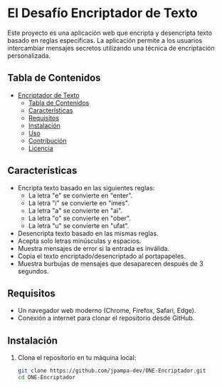 
# El Desafío Encriptador de Texto

Este proyecto es una aplicación web que encripta y desencripta texto basado en reglas específicas. La aplicación permite a los usuarios intercambiar mensajes secretos utilizando una técnica de encriptación personalizada.

## Tabla de Contenidos

- [Encriptador de Texto](#encriptador-de-texto)
  - [Tabla de Contenidos](#tabla-de-contenidos)
  - [Características](#características)
  - [Requisitos](#requisitos)
  - [Instalación](#instalación)
  - [Uso](#uso)
  - [Contribución](#contribución)
  - [Licencia](#licencia)

## Características

- Encripta texto basado en las siguientes reglas:
  - La letra "e" se convierte en "enter".
  - La letra "i" se convierte en "imes".
  - La letra "a" se convierte en "ai".
  - La letra "o" se convierte en "ober".
  - La letra "u" se convierte en "ufat".
- Desencripta texto basado en las mismas reglas.
- Acepta solo letras minúsculas y espacios.
- Muestra mensajes de error si la entrada es inválida.
- Copia el texto encriptado/desencriptado al portapapeles.
- Muestra burbujas de mensajes que desaparecen después de 3 segundos.

## Requisitos

- Un navegador web moderno (Chrome, Firefox, Safari, Edge).
- Conexión a internet para clonar el repositorio desde GitHub.

## Instalación

1. Clona el repositorio en tu máquina local:

   ```bash
   git clone https://github.com/jpampa-dev/ONE-Encriptador.git
   cd ONE-Encriptador
